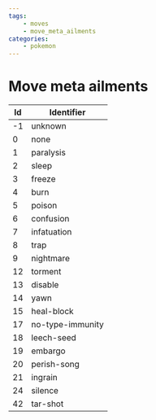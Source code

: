 ```yaml
---
tags:
    - moves
    - move_meta_ailments
categories:
    - pokemon
---
```


# Move meta ailments

| **Id** | **Identifier** |
|--------|----------------|
| -1 | unknown          |
| 0  | none             |
| 1  | paralysis        |
| 2  | sleep            |
| 3  | freeze           |
| 4  | burn             |
| 5  | poison           |
| 6  | confusion        |
| 7  | infatuation      |
| 8  | trap             |
| 9  | nightmare        |
| 12 | torment          |
| 13 | disable          |
| 14 | yawn             |
| 15 | heal-block       |
| 17 | no-type-immunity |
| 18 | leech-seed       |
| 19 | embargo          |
| 20 | perish-song      |
| 21 | ingrain          |
| 24 | silence          |
| 42 | tar-shot         |
